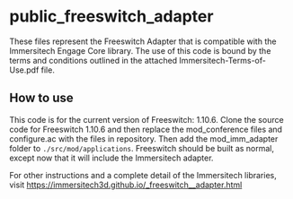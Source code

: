 # public_freeswitch_adapter

These files represent the Freeswitch Adapter that is compatible with the Immersitech Engage Core library. The use of this code is bound by the terms and conditions outlined in the attached Immersitech-Terms-of-Use.pdf file. 



## How to use

This code is for the current version of Freeswitch: 1.10.6. Clone the source code for Freeswitch 1.10.6 and then replace the mod_conference files and configure.ac with the files in repository. Then add the mod_imm_adapter folder to `./src/mod/applications`. Freeswitch should be built as normal, except now that it will include the Immersitech adapter.



For other instructions and a complete detail of the Immersitech libraries, visit https://immersitech3d.github.io/_freeswitch__adapter.html

